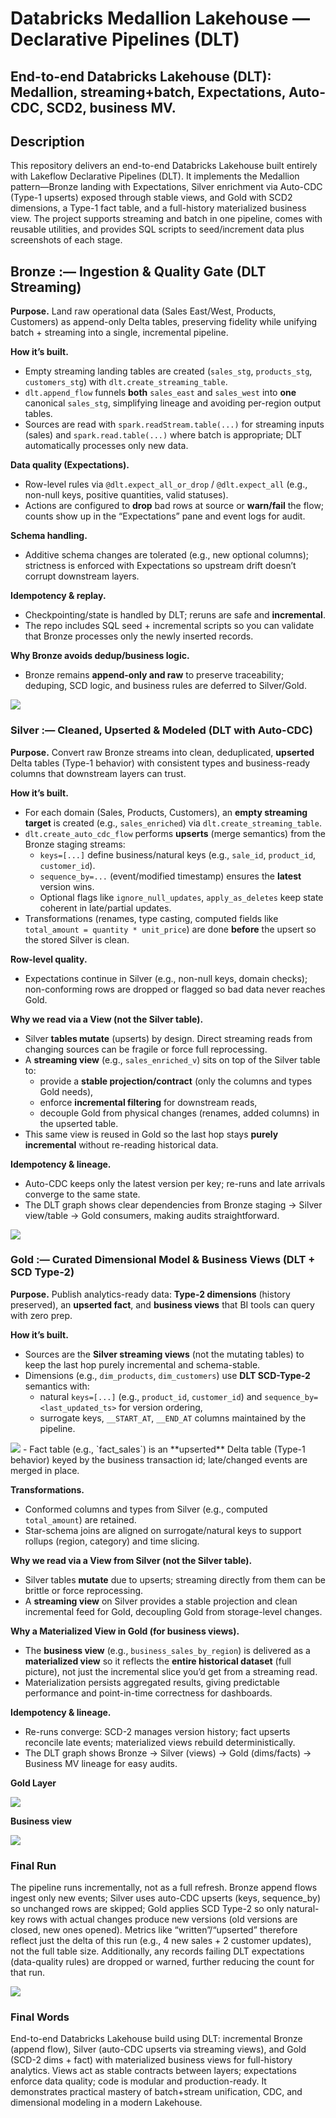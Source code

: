 # Databricks Medallion Lakehouse — Declarative Pipelines (DLT)
## End-to-end Databricks Lakehouse (DLT): Medallion, streaming+batch, Expectations, Auto-CDC, SCD2, business MV.


## Description

This repository delivers an end-to-end Databricks Lakehouse built entirely with Lakeflow Declarative Pipelines (DLT). It implements the Medallion pattern—Bronze landing with Expectations, Silver enrichment via Auto-CDC (Type-1 upserts) exposed through stable views, and Gold with SCD2 dimensions, a Type-1 fact table, and a full-history materialized business view. The project supports streaming and batch in one pipeline, comes with reusable utilities, and provides SQL scripts to seed/increment data plus screenshots of each stage.


## Bronze :— Ingestion & Quality Gate (DLT Streaming)

**Purpose.** Land raw operational data (Sales East/West, Products, Customers) as append-only Delta tables, preserving fidelity while unifying batch + streaming into a single, incremental pipeline.

**How it’s built.**
- Empty streaming landing tables are created (`sales_stg`, `products_stg`, `customers_stg`) with `dlt.create_streaming_table`.
- `dlt.append_flow` funnels **both** `sales_east` and `sales_west` into **one** canonical `sales_stg`, simplifying lineage and avoiding per-region output tables.
- Sources are read with `spark.readStream.table(...)` for streaming inputs (sales) and `spark.read.table(...)` where batch is appropriate; DLT automatically processes only new data.

**Data quality (Expectations).**
- Row-level rules via `@dlt.expect_all_or_drop` / `@dlt.expect_all` (e.g., non-null keys, positive quantities, valid statuses).  
- Actions are configured to **drop** bad rows at source or **warn/fail** the flow; counts show up in the “Expectations” pane and event logs for audit.

**Schema handling.**
- Additive schema changes are tolerated (e.g., new optional columns); strictness is enforced with Expectations so upstream drift doesn’t corrupt downstream layers.

**Idempotency & replay.**
- Checkpointing/state is handled by DLT; reruns are safe and **incremental**.  
- The repo includes SQL seed + incremental scripts so you can validate that Bronze processes only the newly inserted records.

**Why Bronze avoids dedup/business logic.**
- Bronze remains **append-only and raw** to preserve traceability; deduping, SCD logic, and business rules are deferred to Silver/Gold.

 <img src="https://github.com/pninad9/DataBricks-Declarative-Pipelines/blob/a86f076ad67bc10ebaf76697201f3aa6272bf664/ScreenShot/Bronze.png" />

### Silver :— Cleaned, Upserted & Modeled (DLT with Auto-CDC)

**Purpose.** Convert raw Bronze streams into clean, deduplicated, **upserted** Delta tables (Type-1 behavior) with consistent types and business-ready columns that downstream layers can trust.

**How it’s built.**
- For each domain (Sales, Products, Customers), an **empty streaming target** is created (e.g., `sales_enriched`) via `dlt.create_streaming_table`.
- `dlt.create_auto_cdc_flow` performs **upserts** (merge semantics) from the Bronze staging streams:
  - `keys=[...]` define business/natural keys (e.g., `sale_id`, `product_id`, `customer_id`).
  - `sequence_by=...` (event/modified timestamp) ensures the **latest** version wins.
  - Optional flags like `ignore_null_updates`, `apply_as_deletes` keep state coherent in late/partial updates.
- Transformations (renames, type casting, computed fields like `total_amount = quantity * unit_price`) are done **before** the upsert so the stored Silver is clean.

**Row-level quality.**
- Expectations continue in Silver (e.g., non-null keys, domain checks); non-conforming rows are dropped or flagged so bad data never reaches Gold.

**Why we read via a **View** (not the Silver table).**
- Silver **tables mutate** (upserts) by design. Direct streaming reads from changing sources can be fragile or force full reprocessing.
- A **streaming view** (e.g., `sales_enriched_v`) sits on top of the Silver table to:
  - provide a **stable projection/contract** (only the columns and types Gold needs),
  - enforce **incremental filtering** for downstream reads,
  - decouple Gold from physical changes (renames, added columns) in the upserted table.
- This same view is reused in Gold so the last hop stays **purely incremental** without re-reading historical data.

**Idempotency & lineage.**
- Auto-CDC keeps only the latest version per key; re-runs and late arrivals converge to the same state.
- The DLT graph shows clear dependencies from Bronze staging → Silver view/table → Gold consumers, making audits straightforward.

<img src="https://github.com/pninad9/DataBricks-Declarative-Pipelines/blob/a86f076ad67bc10ebaf76697201f3aa6272bf664/ScreenShot/silver.png" />


###  Gold :— Curated Dimensional Model & Business Views (DLT + SCD Type-2)

**Purpose.** Publish analytics-ready data: **Type-2 dimensions** (history preserved), an **upserted fact**, and **business views** that BI tools can query with zero prep.

**How it’s built.**
- Sources are the **Silver streaming views** (not the mutating tables) to keep the last hop purely incremental and schema-stable.
- Dimensions (e.g., `dim_products`, `dim_customers`) use **DLT SCD-Type-2** semantics with:
  - natural `keys=[...]` (e.g., `product_id`, `customer_id`) and `sequence_by=<last_updated_ts>` for version ordering,
  - surrogate keys, `__START_AT`, `__END_AT` columns maintained by the pipeline.
 <img src="https://github.com/pninad9/DataBricks-Declarative-Pipelines/blob/3545b20eeeac60606c2f391d83d62e18f7644cd7/ScreenShot/scd%20after%20run.png" />
- Fact table (e.g., `fact_sales`) is an **upserted** Delta table (Type-1 behavior) keyed by the business transaction id; late/changed events are merged in place.

**Transformations.**
- Conformed columns and types from Silver (e.g., computed `total_amount`) are retained.
- Star-schema joins are aligned on surrogate/natural keys to support rollups (region, category) and time slicing.

**Why we read via a **View** from Silver (not the Silver table).**
- Silver tables **mutate** due to upserts; streaming directly from them can be brittle or force reprocessing.
- A **streaming view** on Silver provides a stable projection and clean incremental feed for Gold, decoupling Gold from storage-level changes.

**Why a **Materialized View** in Gold (for business views).**
- The **business view** (e.g., `business_sales_by_region`) is delivered as a **materialized view** so it reflects the **entire historical dataset** (full picture), not just the incremental slice you’d get from a streaming read.
- Materialization persists aggregated results, giving predictable performance and point-in-time correctness for dashboards.

**Idempotency & lineage.**
- Re-runs converge: SCD-2 manages version history; fact upserts reconcile late events; materialized views rebuild deterministically.
- The DLT graph shows Bronze → Silver (views) → Gold (dims/facts) → Business MV lineage for easy audits.

**Gold Layer**

<img src="https://github.com/pninad9/DataBricks-Declarative-Pipelines/blob/a86f076ad67bc10ebaf76697201f3aa6272bf664/ScreenShot/gold.png" />

**Business view**

<img src= "https://github.com/pninad9/DataBricks-Declarative-Pipelines/blob/a86f076ad67bc10ebaf76697201f3aa6272bf664/ScreenShot/business%20view.png" />

###  Final Run
The pipeline runs incrementally, not as a full refresh. Bronze append flows ingest only new events; Silver uses auto-CDC upserts (keys, sequence_by) so unchanged rows are skipped; Gold applies SCD Type-2 so only natural-key rows with actual changes produce new versions (old versions are closed, new ones opened). Metrics like “written”/“upserted” therefore reflect just the delta of this run (e.g., 4 new sales + 2 customer updates), not the full table size. Additionally, any records failing DLT expectations (data-quality rules) are dropped or warned, further reducing the count for that run.

<img src="https://github.com/pninad9/DataBricks-Declarative-Pipelines/blob/a86f076ad67bc10ebaf76697201f3aa6272bf664/ScreenShot/after%20final%20run.png" />

### Final Words

End-to-end Databricks Lakehouse build using DLT: incremental Bronze (append flow), Silver (auto-CDC upserts via streaming views), and Gold (SCD-2 dims + fact) with materialized business views for full-history analytics. Views act as stable contracts between layers; expectations enforce data quality; code is modular and production-ready. It demonstrates practical mastery of batch+stream unification, CDC, and dimensional modeling in a modern Lakehouse.
